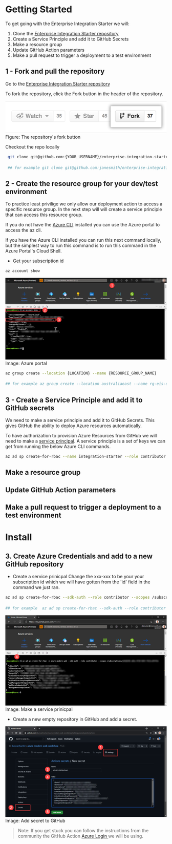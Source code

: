 # Getting Started

To get going with the Enterprise Integration Starter we will:

1. Clone the [Enterprise Integration Starter repository](https://github.com/azure-modern-apps/enterprise-integration-starter/)
2. Create a Service Principle and add it to GitHub Secrets
3. Make a resource group
4. Update GitHub Action parameters
5. Make a pull request to trigger a deployment to a test environment

## 1 - Fork and pull the repository

Go to the [Enterprise Integration Starter repository](https://github.com/azure-modern-apps/enterprise-integration-starter/)

To fork the repository, click the Fork button in the header of the repository.

![The Fork Button](./images/github-fork.png)
Figure: The repository's fork button

Checkout the repo locally

```BASH
 git clone git@github.com:{YOUR_USERNAME}/enterprise-integration-starter.git

 ## for example git clone git@github.com:janesmith/enterprise-integration-starter.git
```

## 2 - Create the resource group for your dev/test environment

To practice least privilige we only allow our deployment action to access a specific resource group. In the next step will will create a service principle that can access this resource group.

If you do not have the [Azure CLI](https://docs.microsoft.com/en-us/cli/azure/) installed you can use the Azure portal to access the az cli.

If you have the Azure CLI installed you can run this next command locally, but the simplest way to run this command is to run this command in the Azure Portal's Cloud Shell.

- Get your subscription id

```BASH
az account show
```

![Azure CLI output example](./images/display-azure-account-id.png)
Image: Azure portal


```BASH
az group create --location {LOCATION} --name {RESOURCE_GROUP_NAME}

## for example az group create --location australiaeast --name rg-eis-dev-aue
```

## 3 - Create a Service Principle and add it to GitHub secrets

We need to make a service principle and add it to GitHub Secrets. This gives GitHub the ability to deploy Azure resources automatically.

To have authorization to provision Azure Resources from GitHub we will need to make a [service principal](https://docs.microsoft.com/en-us/azure/active-directory/develop/app-objects-and-service-principals). A service principle is a set of keys we can get from running the below Azure CLI commands.

```BASH
az ad sp create-for-rbac --name integration-starter --role contributor --scopes /subscriptions/{SUBSCRIPTION ID HERE}/resource/ --sdk-auth
```

## Make a resource group

## Update GitHub Action parameters

## Make a pull request to trigger a deployment to a test environment

# Install

## 3. Create Azure Credentials and add to a new GitHub repository

- Create a service prinicpal
  Change the xxx-xxx to be your your subscription id which we will have gotten from the 'id' field in the command we just ran.

```BASH
az ad sp create-for-rbac --sdk-auth --role contributor --scopes /subscriptions/{SUBSCRIPTION_ID}/resourceGroups/{RESOURCE_GROUP_NAME}

## for example  az ad sp create-for-rbac --sdk-auth --role contributor --scopes /subscriptions/1111-1111-1111-1111/resourceGroups/rg-eis-dev-aue
```

![Make service principle with Azure CLI](./images/make-service-principle-with-az-cli.png)
Image: Make a service prinicpal

- Create a new empty repository in GitHub and add a secret.

![Add secret to GitHub](./images/add-secret-to-github.png)
Image: Add secret to GitHub

> Note: If you get stuck you can follow the instructions from the community the GitHub Action [Azure Login ](https://github.com/marketplace/actions/azure-login) we will be using.
